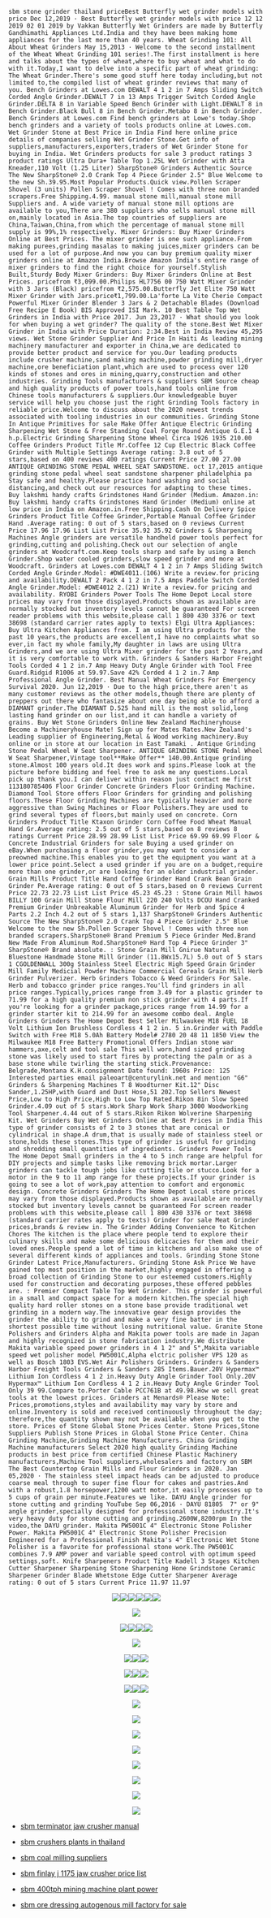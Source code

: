 ```
sbm stone grinder thailand priceBest Butterfly wet grinder models with price Dec 12,2019 · Best Butterfly wet grinder models with price 12 12 2019 02 01 2019 by Vakkan Butterfly Wet Grinders are made by Butterfly Gandhimathi Appliances Ltd.India and they have been making home appliances for the last more than 40 years. Wheat Grinding 101: All About Wheat Grinders May 15,2013 · Welcome to the second installment of the Wheat Wheat Grinding 101 series!.The first installment is here and talks about the types of wheat,where to buy wheat and what to do with it.Today,I want to delve into a specific part of wheat grinding: The Wheat Grinder.There's some good stuff here today including,but not limited to,the compiled list of wheat grinder reviews that many of you. Bench Grinders at Lowes.com DEWALT 4 1 2 in 7 Amps Sliding Switch Corded Angle Grinder.DEWALT 7 in 13 Amps Trigger Switch Corded Angle Grinder.DELTA 8 in Variable Speed Bench Grinder with Light.DEWALT 8 in Bench Grinder.Black Bull 8 in Bench Grinder.Metabo 8 in Bench Grinder. Bench Grinders at Lowes.com Find bench grinders at Lowe's today.Shop bench grinders and a variety of tools products online at Lowes.com. Wet Grinder Stone at Best Price in India Find here online price details of companies selling Wet Grinder Stone.Get info of suppliers,manufacturers,exporters,traders of Wet Grinder Stone for buying in India. Wet Grinders products for sale 3 product ratings 3 product ratings Ultra Dura+ Table Top 1.25L Wet Grinder with Atta Kneader,110 Volt (1.25 Liter) SharpStone® Grinders Authentic Source The New SharpStone® 2.0 Crank Top 4 Piece Grinder 2.5" Blue Welcome to the new Sh.39.95.Most Popular Products.Quick view.Pollen Scraper Shovel (3 units) Pollen Scraper Shovel ! Comes with three non branded scrapers.Free Shipping.4.99. manual stone mill,manual stone mill Suppliers and. A wide variety of manual stone mill options are available to you,There are 380 suppliers who sells manual stone mill on,mainly located in Asia.The top countries of suppliers are China,Taiwan,China,from which the percentage of manual stone mill supply is 99%,1% respectively. Mixer Grinders: Buy Mixer Grinders Online at Best Prices. The mixer grinder is one such appliance.From making purees,grinding masalas to making juices,mixer grinders can be used for a lot of purpose.And now you can buy premium quality mixer grinders online at Amazon India.Browse Amazon India's entire range of mixer grinders to find the right choice for yourself.Stylish Built,Sturdy Body Mixer Grinders: Buy Mixer Grinders Online at Best Prices. pricefrom ₹3,099.00.Philips HL7756 00 750 Watt Mixer Grinder with 3 Jars (Black) pricefrom ₹2,575.00.Butterfly Jet Elite 750 Watt Mixer Grinder with Jars.price₹1,799.00.La'forte La Vite Cherie Compact Powerful Mixer Grinder Blender 3 Jars & 2 Detachable Blades (Download Free Recipe E Book) BIS Approved ISI Mark. 10 Best Table Top Wet Grinders in India with Price 2017. Jun 23,2017 · What should you look for when buying a wet grinder? The quality of the stone.Best Wet Mixer Grinder in India with Price Duration: 2:34.Best in India Review 45,295 views. Wet Stone Grinder Supplier And Price In Haiti As leading mining machinery manufacturer and exporter in China,we are dedicated to provide better product and service for you.Our leading products include crusher machine,sand making machine,powder grinding mill,dryer machine,ore beneficiation plant,which are used to process over 120 kinds of stones and ores in mining,quarry,construction and other industries. Grinding Tools manufacturers & suppliers SBM Source cheap and high quality products of power tools,hand tools online from Chinese tools manufacturers & suppliers.Our knowledgeable buyer service will help you choose just the right Grinding Tools factory in reliable price.Welcome to discuss about the 2020 newest trends associated with tooling industries in our communities. Grinding Stone In Antique Primitives for sale Make Offer Antique Electric Grinding Sharpening Wet Stone & Free Standing Coal Forge Round Antique G.E.1 4 h.p.Electric Grinding Sharpening Stone Wheel Circa 1926 1935 210.00 Coffee Grinders Product Title Mr.Coffee 12 Cup Electric Black Coffee Grinder with Multiple Settings Average rating: 3.8 out of 5 stars,based on 400 reviews 400 ratings Current Price 27.00 27.00 ANTIQUE GRINDING STONE PEDAL WHEEL SEAT SANDSTONE. oct 17,2015 antique grinding stone pedal wheel seat sandstone sharpener philadelphia pa Stay safe and healthy.Please practice hand washing and social distancing,and check out our resources for adapting to these times. Buy lakshmi handy crafts Grindstones Hand Grinder (Medium. Amazon.in: Buy lakshmi handy crafts Grindstones Hand Grinder (Medium) online at low price in India on Amazon.in.Free Shipping.Cash On Delivery Spice Grinders Product Title Coffee Grinder,Portable Manual Coffee Grinder Hand .Average rating: 0 out of 5 stars,based on 0 reviews Current Price 17.96 17.96 List List Price 35.92 35.92 Grinders & Sharpening Machines Angle grinders are versatile handheld power tools perfect for grinding,cutting and polishing.Check out our selection of angle grinders at Woodcraft.com.Keep tools sharp and safe by using a Bench Grinder.Shop water cooled grinders,slow speed grinder and more at Woodcraft. Grinders at Lowes.com DEWALT 4 1 2 in 7 Amps Sliding Switch Corded Angle Grinder.Model: #DWE4011.(106) Write a review.for pricing and availability.DEWALT 2 Pack 4 1 2 in 7.5 Amps Paddle Switch Corded Angle Grinder.Model: #DWE4012 2.(21) Write a review.for pricing and availability. RYOBI Grinders Power Tools The Home Depot Local store prices may vary from those displayed.Products shown as available are normally stocked but inventory levels cannot be guaranteed For screen reader problems with this website,please call 1 800 430 3376 or text 38698 (standard carrier rates apply to texts) Elgi Ultra Appliances: Buy Ultra Kitchen Appliances from. I am using Ultra products for the past 10 years,the products are excellent,I have no complaints what so ever,in fact my whole family,My daughter in laws are using Ultra Grinders,and we are using Ultra Mixer grinder for the past 2 Years,and it is very comfortable to work with. Grinders & Sanders Harbor Freight Tools Corded 4 1 2 in.7 Amp Heavy Duty Angle Grinder with Tool Free Guard.Ridgid R1006 at 59.97.Save 42% Corded 4 1 2 in.7 Amp Professional Angle Grinder. Best Manual Wheat Grinders For Emergency Survival 2020. Jun 12,2019 · Due to the high price,there aren't as many customer reviews as the other models,though there are plenty of preppers out there who fantasize about one day being able to afford a DIAMANT grinder.The DIAMANT D.525 hand mill is the most solid,long lasting hand grinder on our list,and it can handle a variety of grains. Buy Wet Stone Grinders Online New Zealand Machineryhouse Become a Machineryhouse Mate! Sign up for Mates Rates.New Zealand's Leading supplier of Engineering,Metal & Wood working machinery.Buy online or in store at our location in East Tamaki . Antique Grinding Stone Pedal Wheel W Seat Sharpener. ANTIQUE GRINDING STONE Pedal Wheel W Seat Sharpener,Vintage tool**Make Offer** 140.00.Antique grinding stone.Almost 100 years old.It does work and spins.Please look at the picture before bidding and feel free to ask me any questions.Local pick up thank you.I can deliver within reason just contact me first 113180785406 Floor Grinder Concrete Grinders Floor Grinding Machine. Diamond Tool Store offers Floor Grinders for grinding and polishing floors.These Floor Grinding Machines are typically heavier and more aggressive than Swing Machines or Floor Polishers.They are used to grind several types of floors,but mainly used on concrete. Corn Grinders Product Title Ktaxon Grinder Corn Coffee Food Wheat Manual Hand Gr.Average rating: 2.5 out of 5 stars,based on 8 reviews 8 ratings Current Price 28.99 28.99 List List Price 69.99 69.99 Floor & Concrete Industrial Grinders for sale Buying a used grinder on eBay.When purchasing a floor grinder,you may want to consider a preowned machine.This enables you to get the equipment you want at a lower price point.Select a used grinder if you are on a budget,require more than one grinder,or are looking for an older industrial grinder. Grain Mills Product Title Hand Coffee Grinder Hand Crank Bean Grain Grinder Pe.Average rating: 0 out of 5 stars,based on 0 reviews Current Price 22.73 22.73 List List Price 45.23 45.23 : Stone Grain Mill hawos BILLY 100 Grain Mill Stone Flour Mill 220 240 Volts DCOU Hand Cranked Premium Grinder Unbreakable Aluminum Grinder for Herb and Spice 4 Parts 2.2 Inch 4.2 out of 5 stars 1,137 SharpStone® Grinders Authentic Source The New SharpStone® 2.0 Crank Top 4 Piece Grinder 2.5" Blue Welcome to the new Sh.Pollen Scraper Shovel ! Comes with three non branded scrapers.SharpStone® Brand Premium 5 Piece Grinder Med.Brand New Made From Aluminum Rod.SharpStone® Hard Top 4 Piece Grinder 3" SharpStone® Brand absolute. : Stone Grain Mill Gnirue Natural Bluestone Handmade Stone Mill Grinder (11.8Wx15.7L) 5.0 out of 5 stars 1 CGOLDENWALL 300g Stainless Steel Electric High Speed Grain Grinder Mill Family Medicial Powder Machine Commercial Cereals Grain Mill Herb Grinder Pulverizer. Herb Grinders Tobacco & Weed Grinders For Sale. Herb and tobacco grinder price ranges.You'll find grinders in all price ranges.Typically,prices range from 3.49 for a plastic grinder to 71.99 for a high quality premium non stick grinder with 4 parts.If you're looking for a grinder package,prices range from 14.99 for a grinder starter kit to 214.99 for an awesome combo deal. Angle Grinders Grinders The Home Depot Best Seller Milwaukee M18 FUEL 18 Volt Lithium Ion Brushless Cordless 4 1 2 in. 5 in.Grinder with Paddle Switch with Free M18 5.0Ah Battery Model# 2780 20 48 11 1850 View the Milwaukee M18 Free Battery Promotional Offers Indian stone war hammers,axe,celt and tool sale This well worn,hand sized grinding stone was likely used to start fires by protecting the palm or as a base stone while twirling the starting stick.Provenance: Belgrade,Montana K.H.consignment Date found: 1960s Price: 125 Interested parties email paleoart@centurylink.net and mention "G6" Grinders & Sharpening Machines T 8 Woodturner Kit.12" Disc Sander,1.25HP,with Guard and Dust Hose,51 202.Top Sellers Newest Price,Low to High Price,High to Low Top Rated.Rikon 8in Slow Speed Grinder.4.09 out of 5 stars.Work Sharp Work Sharp 3000 Woodworking Tool Sharpener.4.44 out of 5 stars.Rikon Rikon Wolverine Sharpening Kit. Wet Grinders Buy Wet Grinders Online at Best Prices in India This type of grinder consists of 2 to 3 stones that are conical or cylindrical in shape.A drum,that is usually made of stainless steel or stone,holds these stones.This type of grinder is useful for grinding and shredding small quantities of ingredients. Grinders Power Tools The Home Depot Small grinders in the 4 to 5 inch range are helpful for DIY projects and simple tasks like removing brick mortar.Larger grinders can tackle tough jobs like cutting tile or stucco.Look for a motor in the 9 to 11 amp range for these projects.If your grinder is going to see a lot of work,pay attention to comfort and ergonomic design. Concrete Grinders Grinders The Home Depot Local store prices may vary from those displayed.Products shown as available are normally stocked but inventory levels cannot be guaranteed For screen reader problems with this website,please call 1 800 430 3376 or text 38698 (standard carrier rates apply to texts) Grinder for sale Meat Grinder prices,brands & review in. The Grinder Adding Convenience to Kitchen Chores The kitchen is the place where people tend to explore their culinary skills and make some delicious delicacies for them and their loved ones.People spend a lot of time in kitchens and also make use of several different kinds of appliances and tools. Grinding Stone Stone Grinder Latest Price,Manufacturers. Grinding Stone Ask Price We have gained top most position in the market,highly engaged in offering a broad collection of Grinding Stone to our esteemed customers.Highly used for construction and decorating purposes,these offered pebbles are. : Premier Compact Table Top Wet Grinder. This grinder is powerful in a small and compact space for a modern kitchen.The special high quality hard roller stones on a stone base provide traditional wet grinding in a modern way.The innovative gear design provides the grinder the ability to grind and make a very fine batter in the shortest possible time without losing nutritional value. Granite Stone Polishers and Grinders Alpha and Makita power tools are made in Japan and highly recognized in stone fabrication industry.We distribute Makita variable speed power grinders in 4 1 2" and 5",Makita variable speed wet polisher model PW5001C,Alpha elctric polisher VPS 120 as well as Bosch 1803 EVS.Wet Air Polishers Grinders. Grinders & Sanders Harbor Freight Tools Grinders & Sanders 285 Items.Bauer.20V Hypermax™ Lithium Ion Cordless 4 1 2 in.Heavy Duty Angle Grinder Tool Only.20V Hypermax™ Lithium Ion Cordless 4 1 2 in.Heavy Duty Angle Grinder Tool Only 39 99.Compare to.Porter Cable PCC761B at 49.98.How we sell great tools at the lowest prices. Grinders at Menards® Please Note: Prices,promotions,styles and availability may vary by store and online.Inventory is sold and received continuously throughout the day; therefore,the quantity shown may not be available when you get to the store. Prices of Stone Global Stone Prices Center. Stone Prices,Stone Suppliers Publish Stone Prices in Global Stone Price Center. China Grinding Machine,Grinding Machine Manufacturers. China Grinding Machine manufacturers Select 2020 high quality Grinding Machine products in best price from certified Chinese Plastic Machinery manufacturers,Machine Tool suppliers,wholesalers and factory on SBM The Best Countertop Grain Mills and Flour Grinders in 2020. Jan 05,2020 · The stainless steel impact heads can be adjusted to produce coarse meal through to super fine flour for cakes and pastries.And with a robust,1.8 horsepower,1200 watt motor,it easily processes up to 5 cups of grain per minute.Features we like. DAYU Angle grinder for stone cutting and grinding YouTube Sep 06,2016 · DAYU 81805  7" or 9" angle grinder,specially designed for professional stone industry.It's very heavy duty for stone cutting and grinding.2600W,8200rpm In the video,the DAYU grinder. Makita PW5001C 4" Electronic Stone Polisher Power. Makita PW5001C 4" Electronic Stone Polisher Precision Engineered for a Professional Finish Makita's 4" Electronic Wet Stone Polisher is a favorite for professional stone work.The PW5001C combines 7.9 AMP power and variable speed control with optimum speed settings,soft. Knife Sharpeners Product Title Kadell 3 Stages Kitchen Cutter Sharpener Sharpening Stone Sharpening Hone Grindstone Ceramic Sharpener Grinder Blade Whetstone Edge Cutter Sharpener Average rating: 0 out of 5 stars Current Price 11.97 11.97 
```

<div align="center">
  
<a rel="nofollow" href="https://m.shibang-china.com?f=github&k=sbm+stone+grinder+thailand+price"><img src="https://static.shibang-china.com/en/l.png"></a><img src="https://static.shibang-china.com/en/hw.png"><a rel="nofollow" href="https://m.shibang-china.com/product/?f=github&k=sbm+stone+grinder+thailand+price"><img src="https://static.shibang-china.com/en/p.png"></a><a rel="nofollow" href="https://m.shibang-china.com/cases/?f=github&k=sbm+stone+grinder+thailand+price"><img src="https://static.shibang-china.com/en/c.png"></a><a rel="nofollow" href="https://m.shibang-china.com/news/?f=github&k=sbm+stone+grinder+thailand+price"><img src="https://static.shibang-china.com/en/n.png"></a><a rel="nofollow" href="https://m.shibang-china.com?f=github&k=sbm+stone+grinder+thailand+price"><img src="https://static.shibang-china.com/en/m.png"></a>

<a rel="nofollow" href="https://m.shibang-china.com/product/?f=github&k=sbm+stone+grinder+thailand+price"><img src="https://static.shibang-china.com/en/b.jpg"></a>
  
<a rel="nofollow" href="https://m.shibang-china.com/solution-aggregate.html?f=github&k=sbm+stone+grinder+thailand+price"><img src="https://static.shibang-china.com/en/a.jpg"></a><a rel="nofollow" href="https://m.shibang-china.com/solution-mine.html?f=github&k=sbm+stone+grinder+thailand+price"><img src="https://static.shibang-china.com/en/m.jpg"></a><a rel="nofollow" href="https://m.shibang-china.com/solution-mill.html?f=github&k=sbm+stone+grinder+thailand+price"><img src="https://static.shibang-china.com/en/g.jpg"></a><a rel="nofollow" href="https://m.shibang-china.com/solution-epc.html?f=github&k=sbm+stone+grinder+thailand+price"><img src="https://static.shibang-china.com/en/e.jpg"></a>

<a rel="nofollow" href="https://m.shibang-china.com/product/?f=github&k=sbm+stone+grinder+thailand+price"><img src="https://static.shibang-china.com/en/a-p.png"></a>

<a rel="nofollow" href="https://m.shibang-china.com/product/crusher/c6x.html?f=github&k=sbm+stone+grinder+thailand+price"><img src="https://static.shibang-china.com/en/j.jpg"></a><a rel="nofollow" href="https://m.shibang-china.com/product/crusher/ci5x.html?f=github&k=sbm+stone+grinder+thailand+price"><img src="https://static.shibang-china.com/en/i.jpg"></a><a rel="nofollow" href="https://m.shibang-china.com/product/crusher/hst.html?f=github&k=sbm+stone+grinder+thailand+price"><img src="https://static.shibang-china.com/en/c.jpg"></a>

<a rel="nofollow" href="https://m.shibang-china.com/product/mill/mtw.html?f=github&k=sbm+stone+grinder+thailand+price"><img src="https://static.shibang-china.com/en/mtw.jpg"></a><a rel="nofollow" href="https://m.shibang-china.com/product/mill/scm.html?f=github&k=sbm+stone+grinder+thailand+price"><img src="https://static.shibang-china.com/en/scm.jpg"></a><a rel="nofollow" href="https://m.shibang-china.com/product/mill/lm.html?f=github&k=sbm+stone+grinder+thailand+price"><img src="https://static.shibang-china.com/en/lm.jpg"></a>

<a rel="nofollow" href="https://m.shibang-china.com/product/sand/vsi6x.html?f=github&k=sbm+stone+grinder+thailand+price"><img src="https://static.shibang-china.com/en/6x.jpg"></a><a rel="nofollow" href="https://m.shibang-china.com/product/sand/vu.html?f=github&k=sbm+stone+grinder+thailand+price"><img src="https://static.shibang-china.com/en/vu.jpg"></a><a rel="nofollow" href="https://m.shibang-china.com/product/mobile/klun.html?f=github&k=sbm+stone+grinder+thailand+price"><img src="https://static.shibang-china.com/en/k.jpg"></a>

<a rel="nofollow" href="https://m.shibang-china.com/cases/?f=github&k=sbm+stone+grinder+thailand+price"><img src="https://static.shibang-china.com/en/case.png"></a>

<a rel="nofollow" href="https://m.shibang-china.com/cases/aggregate/202.html?f=github&k=sbm+stone+grinder+thailand+price"><img src="https://static.shibang-china.com/en/c-1.jpg"></a>

<a rel="nofollow" href="https://m.shibang-china.com/cases/aggregate/203.html?f=github&k=sbm+stone+grinder+thailand+price"><img src="https://static.shibang-china.com/en/c-2.jpg"></a>

<a rel="nofollow" href="https://m.shibang-china.com/cases/mill/123.html?f=github&k=sbm+stone+grinder+thailand+price"><img src="https://static.shibang-china.com/en/c-3.jpg"></a>

<a rel="nofollow" href="https://m.shibang-china.com/contact_us.html?f=github&k=sbm+stone+grinder+thailand+price"><img src="https://static.shibang-china.com/en/contact.png"></a>

<a rel="nofollow" href="https://swt.shibang-china.com/?f=github&k=sbm+stone+grinder+thailand+price"><img src="https://static.shibang-china.com/en/chat.png"></a>

<a rel="nofollow" href="https://whatsapp.shibangsoft.com/WhatsApp.php?f=github&k=sbm+stone+grinder+thailand+price"><img src="https://static.shibang-china.com/en/whatsapp.png"></a>

<a rel="nofollow" href="https://m.shibang-china.com/?f=github&k=sbm+stone+grinder+thailand+price"><img src="https://static.shibang-china.com/en/website.png"></a>

</div>


* [sbm terminator jaw crusher manual](sbm%20terminator%20jaw%20crusher%20manual.md)

* [sbm crushers plants in thailand](sbm%20crushers%20plants%20in%20thailand.md)

* [sbm coal milling suppliers](sbm%20coal%20milling%20suppliers.md)

* [sbm finlay j 1175 jaw crusher price list](sbm%20finlay%20j%201175%20jaw%20crusher%20price%20list.md)

* [sbm 400tph mining machine plant power](sbm%20400tph%20mining%20machine%20plant%20power.md)

* [sbm ore dressing autogenous mill factory for sale](sbm%20ore%20dressing%20autogenous%20mill%20factory%20for%20sale.md)